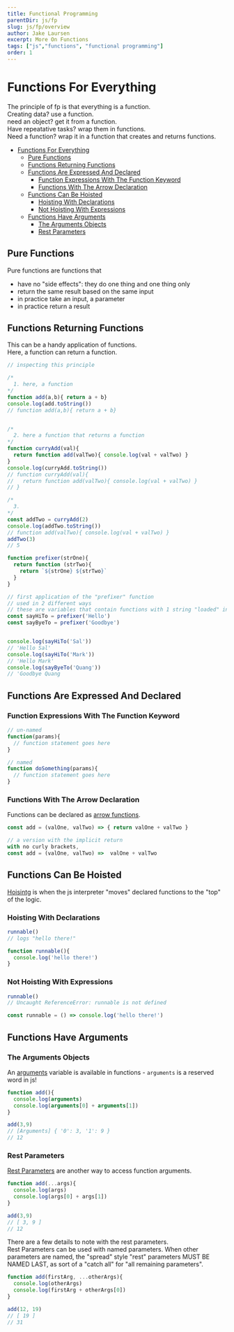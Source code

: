 ```yaml
---
title: Functional Programming
parentDir: js/fp
slug: js/fp/overview
author: Jake Laursen
excerpt: More On Functions
tags: ["js","functions", "functional programming"]
order: 1
---
```


# Functions For Everything
The principle of fp is that everything is a function.  
Creating data? use a function.  
need an object? get it from a function.  
Have repeatative tasks? wrap them in functions.  
Need a function? wrap it in a function that creates and returns functions.  

- [Functions For Everything](#functions-for-everything)
  - [Pure Functions](#pure-functions)
  - [Functions Returning Functions](#functions-returning-functions)
  - [Functions Are Expressed And Declared](#functions-are-expressed-and-declared)
    - [Function Expressions With The Function Keyword](#function-expressions-with-the-function-keyword)
    - [Functions With The Arrow Declaration](#functions-with-the-arrow-declaration)
  - [Functions Can Be Hoisted](#functions-can-be-hoisted)
    - [Hoisting With Declarations](#hoisting-with-declarations)
    - [Not Hoisting With Expressions](#not-hoisting-with-expressions)
  - [Functions Have Arguments](#functions-have-arguments)
    - [The Arguments Objects](#the-arguments-objects)
    - [Rest Parameters](#rest-parameters)

## Pure Functions
Pure functions are functions that
- have no "side effects": they do one thing and one thing only
- return the same result based on the same input
- in practice take an input, a parameter
- in practice return a result

## Functions Returning Functions
This can be a handy application of functions.  
Here, a function can return a function.  

```js
// inspecting this principle

/*
  1. here, a function
*/ 
function add(a,b){ return a + b}
console.log(add.toString())
// function add(a,b){ return a + b}


/*
  2. here a function that returns a function
*/
function curryAdd(val){
  return function add(valTwo){ console.log(val + valTwo) }
}
console.log(curryAdd.toString())
// function curryAdd(val){
//   return function add(valTwo){ console.log(val + valTwo) }
// }

/*
  3. 
*/ 
const addTwo = curryAdd(2)
console.log(addTwo.toString())
// function add(valTwo){ console.log(val + valTwo) }
addTwo(3)
// 5


```
```js
function prefixer(strOne){
  return function (strTwo){
    return `${strOne} ${strTwo}`
  }
}

// first application of the "prefixer" function
// used in 2 different ways
// these are variables that contain functions with 1 string "loaded" into the function
const sayHiTo = prefixer('Hello')
const sayByeTo = prefixer('Goodbye')


console.log(sayHiTo('Sal')) 
// 'Hello Sal'
console.log(sayHiTo('Mark')) 
// 'Hello Mark'
console.log(sayByeTo('Quang')) 
// 'Goodbye Quang
```

## Functions Are Expressed And Declared
### Function Expressions With The Function Keyword
```js
// un-named
function(params){
  // function statement goes here
}

// named
function doSomething(params){
  // function statement goes here
}
```

### Functions With The Arrow Declaration
Functions can be declared as [arrow functions](https://developer.mozilla.org/en-US/docs/Web/JavaScript/Reference/Functions/Arrow_functions).  
```js
const add = (valOne, valTwo) => { return valOne + valTwo }

// a version with the implicit return
with no curly brackets, 
const add = (valOne, valTwo) =>  valOne + valTwo
```


## Functions Can Be Hoisted
[Hoisintg](https://developer.mozilla.org/en-US/docs/Glossary/Hoisting) is when the js interpreter "moves" declared functions to the "top" of the logic.
### Hoisting With Declarations
```js
runnable()
// logs "hello there!"

function runnable(){
  console.log('hello there!')
}
```

### Not Hoisting With Expressions
```js
runnable()
// Uncaught ReferenceError: runnable is not defined

const runnable = () => console.log('hello there!')
```

## Functions Have Arguments
### The Arguments Objects
An [arguments](https://developer.mozilla.org/en-US/docs/Web/JavaScript/Reference/Functions/arguments) variable is available in functions - `arguments` is a reserved word in js!
```js
function add(){
  console.log(arguments)
  console.log(arguments[0] + arguments[1])
}

add(3,9)
// [Arguments] { '0': 3, '1': 9 }
// 12
```

### Rest Parameters
[Rest Parameters](https://developer.mozilla.org/en-US/docs/Web/JavaScript/Reference/Functions/rest_parameters) are another way to access function arguments.  

```js
function add(...args){
  console.log(args)
  console.log(args[0] + args[1])
}

add(3,9)
// [ 3, 9 ]
// 12
```

There are a few details to note with the rest parameters.  
Rest Parameters can be used with named parameters. When other parameters are named, the "spread" style "rest" parameters MUST BE NAMED LAST, as sort of a "catch all" for "all remaining parameters".
```js
function add(firstArg, ...otherArgs){
  console.log(otherArgs)
  console.log(firstArg + otherArgs[0])
}

add(12, 19)
// [ 19 ]
// 31
```
